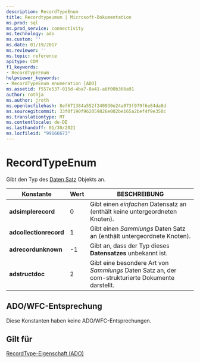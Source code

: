 ```yaml
---
description: RecordTypeEnum
title: Recordtypeumum | Microsoft-Dokumentation
ms.prod: sql
ms.prod_service: connectivity
ms.technology: ado
ms.custom: ''
ms.date: 01/19/2017
ms.reviewer: ''
ms.topic: reference
apitype: COM
f1_keywords:
- RecordTypeEnum
helpviewer_keywords:
- RecordTypeEnum enumeration [ADO]
ms.assetid: f557e537-015d-4ba7-8a41-a6f00b366a91
author: rothja
ms.author: jroth
ms.openlocfilehash: 8ef671384a552f240930e24a073f979f6e84da8d
ms.sourcegitcommit: 33f0f190f962059826e002be165a2bef4f9e350c
ms.translationtype: MT
ms.contentlocale: de-DE
ms.lasthandoff: 01/30/2021
ms.locfileid: "99166673"
---
```

# <a name="recordtypeenum"></a>RecordTypeEnum
Gibt den Typ des [Daten Satz](./record-object-ado.md) Objekts an.  
  
|Konstante|Wert|BESCHREIBUNG|  
|--------------|-----------|-----------------|  
|**adsimplerecord**|0|Gibt einen *einfachen* Datensatz an (enthält keine untergeordneten Knoten).|  
|**adcollectionrecord**|1|Gibt einen *Sammlungs* Daten Satz an (enthält untergeordnete Knoten).|  
|**adrecordunknown**|-1|Gibt an, dass der Typ dieses **Datensatzes** unbekannt ist.|  
|**adstructdoc**|2|Gibt eine besondere Art von *Sammlungs* Daten Satz an, der com-strukturierte Dokumente darstellt.|  
  
## <a name="adowfc-equivalent"></a>ADO/WFC-Entsprechung  
 Diese Konstanten haben keine ADO/WFC-Entsprechungen.  
  
## <a name="applies-to"></a>Gilt für  
 [RecordType-Eigenschaft (ADO)](./recordtype-property-ado.md)